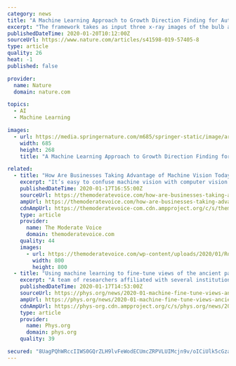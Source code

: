 ```yaml
---
category: news
title: "A Machine Learning Approach to Growth Direction Finding for Automated Planting of Bulbous Plants"
excerpt: "The framework takes as input three x-ray images of the bulb and extracts shape, edge, and texture features from each image. These features are then fed into a machine learning regression algorithm in order to predict the 2D projection of the bulb’s growth direction. Using the x-ray system’s geometry, these 2D estimates are then mapped to ..."
publishedDateTime: 2020-01-20T10:12:00Z
sourceUrl: https://www.nature.com/articles/s41598-019-57405-8
type: article
quality: 26
heat: -1
published: false

provider:
  name: Nature
  domain: nature.com

topics:
  - AI
  - Machine Learning

images:
  - url: https://media.springernature.com/m685/springer-static/image/art%3A10.1038%2Fs41598-019-57405-8/MediaObjects/41598_2019_57405_Fig1_HTML.png
    width: 685
    height: 268
    title: "A Machine Learning Approach to Growth Direction Finding for Automated Planting of Bulbous Plants"

related:
  - title: "How Are Businesses Taking Advantage of Machine Vision Today?"
    excerpt: "It’s easy to confuse machine vision with computer vision. Not only do the terms sound a lot alike, but they are closely related. There are, however, important distinctions between the two."
    publishedDateTime: 2020-01-17T16:55:00Z
    sourceUrl: https://themoderatevoice.com/how-are-businesses-taking-advantage-of-machine-vision-today/
    ampUrl: https://themoderatevoice.com/how-are-businesses-taking-advantage-of-machine-vision-today/
    cdnAmpUrl: https://themoderatevoice-com.cdn.ampproject.org/c/s/themoderatevoice.com/how-are-businesses-taking-advantage-of-machine-vision-today/
    type: article
    provider:
      name: The Moderate Voice
      domain: themoderatevoice.com
    quality: 44
    images:
      - url: https://themoderatevoice.com/wp-content/uploads/2020/01/Robotic-Vision-macrovector-Freepik-.jpg
        width: 800
        height: 800
  - title: "Using machine learning to fine-tune views of the ancient past"
    excerpt: "A team of researchers affiliated with several institutions in China and two in the U.S. has developed a way to use machine learning to get a better look at the past. In their paper published in the journal Science, the group describes how they used machine learning to analyze records of the past. Scientists use fossils to date rocks because ..."
    publishedDateTime: 2020-01-17T14:53:00Z
    sourceUrl: https://phys.org/news/2020-01-machine-fine-tune-views-ancient.html
    ampUrl: https://phys.org/news/2020-01-machine-fine-tune-views-ancient.amp
    cdnAmpUrl: https://phys-org.cdn.ampproject.org/c/s/phys.org/news/2020-01-machine-fine-tune-views-ancient.amp
    type: article
    provider:
      name: Phys.org
      domain: phys.org
    quality: 39

secured: "8UagPQhWRccIIWS0GQrZLH9lvFeWodECUmcZRPVLUIMcjn9v/oICiUlk5cGzarVfuS0/OhLMTSASO90S5wJM6sfJMC3WYGjKJN6CcliMDSiLxKR5Xv8xjyPzaQrFa2ld62nisJj1PBASUqjPvfRK4INClJSh8E6wfHBjCtvJtxsTbQmh93sseJZMmW4FCtFSiSENMdafkyry/iy0PsmJ5lu5Y3qEPLNtEq3Dz/gE/k+iLT98H1RmMzCZFiD54JvGVTdOAtPzeahagZrFNU3qv9JalBRGUSSJavUb1N/5K2E=;a9M57jTvHMmatCNYMsF2FA=="
---
```


